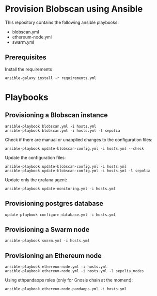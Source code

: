# Provision Blobscan using Ansible

This repository contains the following ansible playbooks:

* blobscan.yml
* ethereum-node.yml
* swarm.yml

## Prerequisites

Install the requirements

```
ansible-galaxy install -r requirements.yml
```

# Playbooks

## Provisioning a Blobscan instance

```
ansible-playbook blobscan.yml -i hosts.yml
ansible-playbook blobscan.yml -i hosts.yml -l sepolia
```

Check if there are manual or unapplied changes to the configuration files:

```
ansible-playbook update-blobscan-config.yml -i hosts.yml --check
```

Update the configuration files:

```
ansible-playbook update-blobscan-config.yml -i hosts.yml
ansible-playbook update-blobscan-config.yml -i hosts.yml -l sepolia
```

Update only the grafana agent:

```
ansible-playbook update-monitoring.yml -i hosts.yml
```

## Provisioning postgres database

```
update-playbook configure-database.yml -i hosts.yml
```

## Provisioning a Swarm node

```
ansible-playbook swarm.yml -i hosts.yml
```

## Provisioning an Ethereum node

```
ansible-playbook ethereum-node.yml -i hosts.yml
ansible-playbook ethereum-node.yml -i hosts.yml -l sepolia_nodes
```

Using ethpandaops roles (only for Gnosis chain at the moment):

```
ansible-playbook ethereum-node-pandaops.yml -i hosts.yml
```

